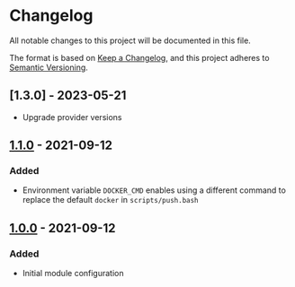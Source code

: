 # Changelog

All notable changes to this project will be documented in this file.

The format is based on [Keep a Changelog](https://keepachangelog.com/en/1.0.0/),
and this project adheres to
[Semantic Versioning](https://semver.org/spec/v2.0.0.html).

## [1.3.0] - 2023-05-21

- Upgrade provider versions

## [1.1.0] - 2021-09-12

### Added

- Environment variable `DOCKER_CMD` enables using a different command to replace
  the default `docker` in `scripts/push.bash`

## [1.0.0] - 2021-09-12

### Added

- Initial module configuration

[1.2.0]: https://github.com/andreswebs/terraform-aws-ecr-image/compare/1.2.0...1.3.0
[1.2.0]: https://github.com/andreswebs/terraform-aws-ecr-image/compare/1.1.0...1.2.0
[1.1.0]: https://github.com/andreswebs/terraform-aws-ecr-image/compare/1.0.0...1.1.0
[1.0.0]:  "#"
